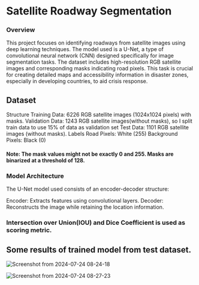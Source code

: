 # Satellite Roadway Segmentation

### Overview

This project focuses on identifying roadways from satellite images using deep learning techniques. The model used is a U-Net, a type of convolutional neural network (CNN) designed specifically for image segmentation tasks. The dataset includes high-resolution RGB satellite images and corresponding masks indicating road pixels. This task is crucial for creating detailed maps and accessibility information in disaster zones, especially in developing countries, to aid crisis response.

## Dataset
Structure
Training Data: 6226 RGB satellite images (1024x1024 pixels) with masks.
Validation Data: 1243 RGB satellite images(without masks), so I split train data to use 15% of data as validation set
Test Data: 1101 RGB satellite images (without masks).
Labels
Road Pixels: White (255)
Background Pixels: Black (0)
#### Note: The mask values might not be exactly 0 and 255. Masks are binarized at a threshold of 128.

### Model Architecture
The U-Net model used consists of an encoder-decoder structure:

Encoder: Extracts features using convolutional layers.
Decoder: Reconstructs the image while retaining the location information.

### Intersection over Union(IOU) and Dice Coefficient is used as scoring metric.

## Some results of trained model from test dataset.
![Screenshot from 2024-07-24 08-24-18](https://github.com/user-attachments/assets/f033a547-fea3-447f-896f-95f7640e7681)

![Screenshot from 2024-07-24 08-27-23](https://github.com/user-attachments/assets/249c2d04-ea4d-45c4-a29d-2ec31ae4ce83)

